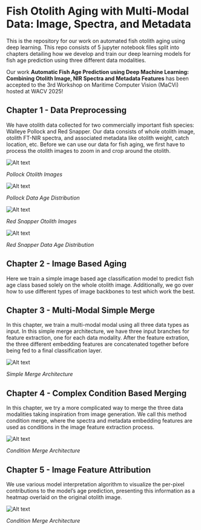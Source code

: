 # Fish Otolith Aging with Multi-Modal Data: Image, Spectra, and Metadata
This is the repository for our work on automated fish otolith aging using deep learning.  This repo consists of 5 jupyter notebook files split into chapters detailing how we develop and train our deep learning models for fish age prediction using three different data modalities.

Our work **Automatic Fish Age Prediction using Deep Machine Learning: Combining Otolith Image, NIR Spectra and Metadata Features** has been accepted to the 3rd Workshop on Maritime Computer Vision (MaCVi) hosted at WACV 2025!

## Chapter 1 - Data Preprocessing
We have otolith data collected for two commercially important fish species: Walleye Pollock and Red Snapper.  Our data consists of whole otolith image, otolith FT-NIR spectra, and associated metadata like otolith weight, catch location, etc.
Before we can use our data for fish aging, we first have to process the otolith images to zoom in and crop around the otolith.

![Alt text](images/pollock_images.jpg "Pollock Otolith Images")

*Pollock Otolith Images*

![Alt text](images/pollock_distribution.jpg "Pollock Data Age Distribution")

*Pollock Data Age Distribution*

![Alt text](images/red_snapper_images.jpg "Red Snapper Otolith Images")

*Red Snapper Otolith Images*

![Alt text](images/red_snapper_distribution.jpg "Red Snapper Data Age Distribution")

*Red Snapper Data Age Distribution*

## Chapter 2 - Image Based Aging
Here we train a simple image based age classification model to predict fish age class based solely on the whole otolith image.  Additionally, we go over how to use different types of image backbones to test which work the best.

## Chapter 3 - Multi-Modal Simple Merge
In this chapter, we train a multi-modal modal using all three data types as input.  In this simple merge architecture, we have three input branches for feature extraction, one for each data modality.
After the feature extration, the three different embedding features are concatenated together before being fed to a final classification layer.

![Alt text](images/simple_merge.jpg "Multi-Modal Simple Merge Architecture")

*Simple Merge Architecture*

## Chapter 4 - Complex Condition Based Merging
In this chapter, we try a more complicated way to merge the three data modalities taking inspiration from image generation.  We call this method condition merge, where the spectra and metadata embedding features are used as conditions in the image feature extraction process.

![Alt text](images/condition_merge.jpg "Multi-Modal Conditon Merge Architecture")

*Condition Merge Architecture*

## Chapter 5 - Image Feature Attribution
We use various model interpretation algorithm to visualize the per-pixel contributions to the model’s age prediction, presenting this information as a heatmap overlaid on the original otolith image.

![Alt text](images/image_attribution.png "Image Attribution")

*Condition Merge Architecture*